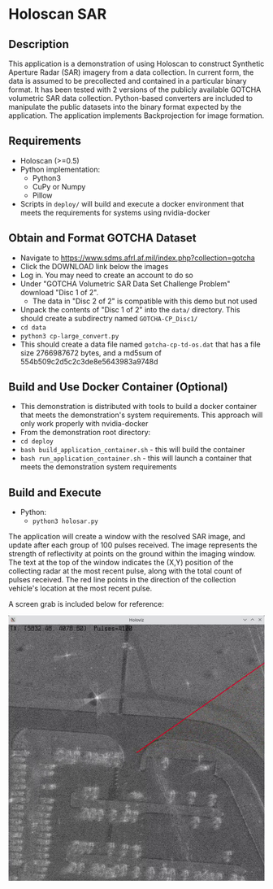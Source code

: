 # Holoscan SAR

## Description
This application is a demonstration of using Holoscan to construct Synthetic Aperture Radar (SAR) imagery from a data collection.  In current form, the data is assumed to be precollected and contained in a particular binary format.  It has been tested with 2 versions of the publicly available GOTCHA volumetric SAR data collection.  Python-based converters are included to manipulate the public datasets into the binary format expected by the application.  The application implements Backprojection for image formation.
<!-- , in both Python and C++.  The Python implementation is accelerated via CuPy, and is backwardly compatible with Numpy.  The C++ implementation is accelerated with MatX.
-->


## Requirements
* Holoscan (>=0.5)
* Python implementation:
    * Python3
    * CuPy or Numpy
    * Pillow
* Scripts in ``deploy/`` will build and execute a docker environment that meets the requirements for systems using nvidia-docker
<!-- 
    * C++:
        * CUDA Toolkit
* Requirements are conveniently met by building and deploying the Holoscan development container [add link]
--> 

## Obtain and Format GOTCHA Dataset
* Navigate to https://www.sdms.afrl.af.mil/index.php?collection=gotcha 
* Click the DOWNLOAD link below the images
* Log in.  You may need to create an account to do so
* Under "GOTCHA Volumetric SAR Data Set Challenge Problem" download "Disc 1 of 2".
    * The data in "Disc 2 of 2" is compatible with this demo but not used
* Unpack the contents of "Disc 1 of 2" into the ``data/`` directory.  This should create a subdirectry named ``GOTCHA-CP_Disc1/``
* ``cd data``
* ``python3 cp-large_convert.py``
* This should create a data file named ``gotcha-cp-td-os.dat`` that has a file size 2766987672 bytes, and a md5sum of 554b509c2d5c2c3de8e5643983a9748d

## Build and Use Docker Container (Optional)
* This demonstration is distributed with tools to build a docker container that meets the demonstration's system requirements.  This approach will only work properly with nvidia-docker
* From the demonstration root directory:
* ```cd deploy```
* ```bash build_application_container.sh``` - this will build the container
* ```bash run_application_container.sh``` - this will launch a container that meets the demonstration system requirements

## Build and Execute
<!-- * Place ```.dat``` files in ```data/``` -->
* Python: 
    * ```python3 holosar.py```

The application will create a window with the resolved SAR image, and update after each group of 100 pulses received.  The image represents the strength of reflectivity at points on the ground within the imaging window.  The text at the top of the window indicates the (X,Y) position of the collecting radar at the most recent pulse, along with the total count of pulses received.  The red line points in the direction of the collection vehicle's location at the most recent pulse.  

A screen grab is included below for reference:

![image](sar-grab.png)

<!-- 
* C++:
    * ```cd cpp```
    ```mkdir build && cd build```
    ```cmake ..```
    ```make```
    ```./holosar```
* The application will generate one or more image files (depending on configuration) containing the SAR imagery.  For the backprojection algorithm, there will be image files for various number of ingested pulses, showing the evolution of the formed SAR imagery.  For Polar Format Algorithm, only complete images will be emitted.
--> 
